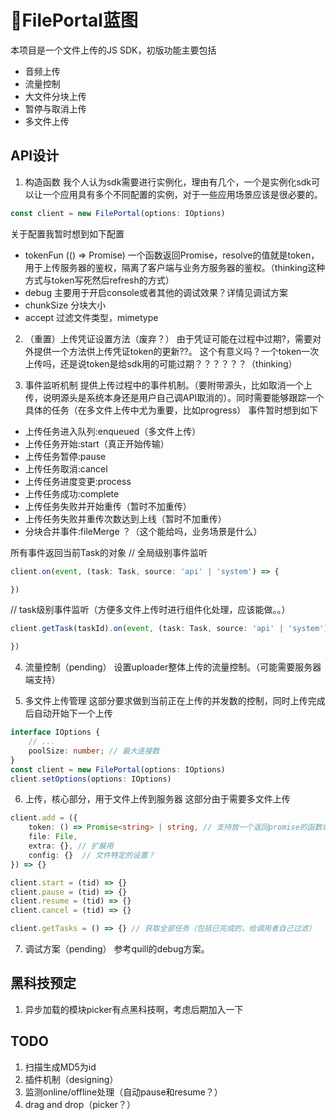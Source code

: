 # FilePortal蓝图
本项目是一个文件上传的JS SDK，初版功能主要包括
* 音频上传
* 流量控制
* 大文件分块上传
* 暂停与取消上传
* 多文件上传

## API设计

1. 构造函数
我个人认为sdk需要进行实例化，理由有几个，一个是实例化sdk可以让一个应用具有多个不同配置的实例，对于一些应用场景应该是很必要的。
```Javascript
const client = new FilePortal(options: IOptions)
```
关于配置我暂时想到如下配置
* tokenFun (() => Promise<string>) 一个函数返回Promise，resolve的值就是token，用于上传服务器的鉴权，隔离了客户端与业务方服务器的鉴权。（thinking这种方式与token写死然后refresh的方式）
* debug 主要用于开启console或者其他的调试效果？详情见调试方案
* chunkSize 分块大小
* accept 过滤文件类型，mimetype


2. （重置）上传凭证设置方法（废弃？）
由于凭证可能在过程中过期?，需要对外提供一个方法供上传凭证token的更新??。
这个有意义吗？一个token一次上传吗，还是说token是给sdk用的可能过期？？？？？？（thinking）

3. 事件监听机制
提供上传过程中的事件机制。（要附带源头，比如取消一个上传，说明源头是系统本身还是用户自己调API取消的）。同时需要能够跟踪一个具体的任务（在多文件上传中尤为重要，比如progress）
事件暂时想到如下
* 上传任务进入队列:enqueued（多文件上传）
* 上传任务开始:start（真正开始传输）
* 上传任务暂停:pause
* 上传任务取消:cancel
* 上传任务进度变更:process
* 上传任务成功:complete
* 上传任务失败并开始重传（暂时不加重传）
* 上传任务失败并重传次数达到上线（暂时不加重传）
* 分块合并事件:fileMerge    ？（这个能给吗，业务场景是什么）

所有事件返回当前Task的对象
// 全局级别事件监听
```Typescript
client.on(event, (task: Task, source: 'api' | 'system') => {

})
```
// task级别事件监听（方便多文件上传时进行组件化处理，应该能做。。）
```Typescript
client.getTask(taskId).on(event, (task: Task, source: 'api' | 'system') => {

})
```


4. 流量控制（pending）
设置uploader整体上传的流量控制。（可能需要服务器端支持）

5. 多文件上传管理
这部分要求做到当前正在上传的并发数的控制，同时上传完成后自动开始下一个上传
```Typescript
interface IOptions {
    // ...
    poolSize: number; // 最大连接数
}
const client = new FilePortal(options: IOptions)
client.setOptions(options: IOptions)
```


6. 上传，核心部分，用于文件上传到服务器
这部分由于需要多文件上传
```Typescript
client.add = ({
    token: () => Promise<string> | string, // 支持放一个返回promise的函数或者单纯的string，设置上传凭证
    file: File,
    extra: {}, // 扩展用
    config: {}  // 文件特定的设置？
}) => {}

client.start = (tid) => {}
client.pause = (tid) => {}
client.resume = (tid) => {}
client.cancel = (tid) => {}

client.getTasks = () => {} // 获取全部任务（包括已完成的，给调用者自己过滤）

```

7. 调试方案（pending）
参考quill的debug方案。

## 黑科技预定
1. 异步加载的模块picker有点黑科技啊，考虑后期加入一下

## TODO
1. 扫描生成MD5为id
2. 插件机制（designing）
3. 监测online/offline处理（自动pause和resume？）
4. drag and drop（picker？）
